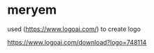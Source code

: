 # meryem

used (https://www.logoai.com/) to create logo

https://www.logoai.com/download?logo=748114